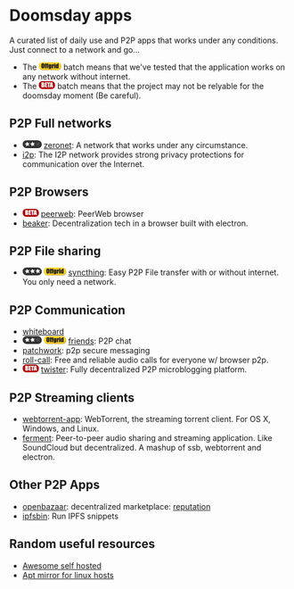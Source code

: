 # Doomsday apps
A curated list of daily use and P2P apps that works under any conditions. Just connect to a network and go...

* The  ![offgrid](https://github.com/DoomsdayVault/doomsday-apps/blob/master/images/offgrid-batch.png) batch means that we've tested that the application works on any network without internet.
* The  ![beta](https://github.com/DoomsdayVault/doomsday-apps/blob/master/images/beta-batch.png) batch means that the project may not be relyable for the doomsday moment (Be careful).

## P2P Full networks
* ![offgrid](https://github.com/DoomsdayVault/doomsday-apps/blob/master/images/2star.png) [zeronet](https://zeronet.io/): A network that works under any circumstance.
* [i2p](https://geti2p.net/en/): The I2P network provides strong privacy protections for communication over the Internet.

## P2P Browsers
* ![beta](https://github.com/DoomsdayVault/doomsday-apps/blob/master/images/beta-batch.png) [peerweb](https://github.com/retrohacker/peerweb): PeerWeb browser
* [beaker](https://github.com/pfraze/beaker): Decentralization tech in a browser built with electron.

## P2P File sharing
* ![offgrid](https://github.com/DoomsdayVault/doomsday-apps/blob/master/images/3star.png) ![offgrid](https://github.com/DoomsdayVault/doomsday-apps/blob/master/images/offgrid-batch.png) [syncthing](https://github.com/syncthing/syncthing): Easy P2P File transfer with or without internet. You only need a network.

## P2P Communication
* [whiteboard](https://github.com/Yhozen/whiteboard/network)
* ![offgrid](https://github.com/DoomsdayVault/doomsday-apps/blob/master/images/2star.png) ![offgrid](https://github.com/DoomsdayVault/doomsday-apps/blob/master/images/offgrid-batch.png) [friends](https://github.com/moose-team/friends): P2P chat
* [patchwork](https://github.com/ssbc/patchwork): p2p secure messaging
* [roll-call](https://github.com/mikeal/roll-call): Free and reliable audio calls for everyone w/ browser p2p.
* ![beta](https://github.com/DoomsdayVault/doomsday-apps/blob/master/images/beta-batch.png) [twister](http://twister.net.co/): Fully decentralized P2P microblogging platform.

## P2P Streaming clients
* [webtorrent-app](https://github.com/feross/webtorrent-app): WebTorrent, the streaming torrent client. For OS X, Windows, and Linux.
* [ferment](https://github.com/mmckegg/ferment): Peer-to-peer audio sharing and streaming application. Like SoundCloud but decentralized. A mashup of ssb, webtorrent and electron.

## Other P2P Apps
* [openbazaar](https://openbazaar.org/): decentralized marketplace: [reputation](https://blog.openbazaar.org/decentralized-reputation-part-2/)
* [ipfsbin](https://github.com/VictorBjelkholm/ipfsbin): Run IPFS snippets


## Random useful resources

* [Awesome self hosted](https://github.com/Kickball/awesome-selfhosted)
* [Apt mirror for linux hosts](https://www.youtube.com/watch?v=zjuO_HbXHyY)
